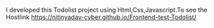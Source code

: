 I developed this Todolist project using Html,Css,Javascript.To see the Hostlink https://nitinyadav-cyber.github.io/Frontend-test-Todolist/
